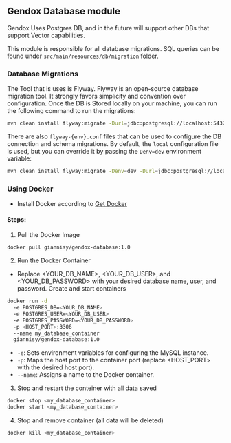 ## Gendox Database module

Gendox Uses Postgres DB, and in the future will support other DBs that support Vector capabilities.

This module is responsible for all database migrations. SQL queries can be found under `src/main/resources/db/migration` folder.


### Database Migrations
The Tool that is uses is Flyway. Flyway is an open-source database migration tool. It strongly favors simplicity and convention over configuration.
Once the DB is Stored locally on your machine, you can run the following command to run the migrations:


```bash
mvn clean install flyway:migrate -Durl=jdbc:postgresql://localhost:5432/postgres -Duser=your_username -Dpassword=your_password
```

There are also `flyway-{env}.conf` files that can be used to configure the DB connection and schema migrations.
By default, the `local` configuration file is used, but you can override it by passing the `Denv=dev` environment variable:

```bash
mvn clean install flyway:migrate -Denv=dev -Durl=jdbc:postgresql://localhost:5432/postgres -Duser=your_username -Dpassword=your_password
```


### Using Docker

- Install Docker according to [Get Docker](https://docs.docker.com/get-docker/)

#### Steps:

1. Pull the Docker Image
```bash
docker pull giannisy/gendox-database:1.0
```
2. Run the Docker Container
  - Replace <YOUR_DB_NAME>, <YOUR_DB_USER>, and <YOUR_DB_PASSWORD> with your desired database name, user, and password.
Create and start containers
```bash
docker run -d   
  -e POSTGRES_DB=<YOUR_DB_NAME> 
  -e POSTGRES_USER=<YOUR_DB_USER> 
  -e POSTGRES_PASSWORD=<YOUR_DB_PASSWORD> 
  -p <HOST_PORT>:3306 
  --name my_database_container 
  giannisy/gendox-database:1.0
```

  - `-e`: Sets environment variables for configuring the MySQL instance.
  - `-p`: Maps the host port to the container port (replace <HOST_PORT> with the desired host port).
  - `--name`: Assigns a name to the Docker container.


3. Stop and restart the conteiner with all data saved
```bash
docker stop <my_database_container>
docker start <my_database_container>
```

4. Stop and remove container (all data will be deleted)
```bash
docker kill <my_database_container>
```
